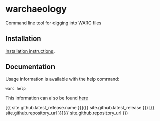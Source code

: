 # warchaeology
Command line tool for digging into WARC files

## Installation
[Installation instructions](https://nlnwa.github.io/warchaeology/install.html).

## Documentation
Usage information is available with the help command:

    warc help

This information can also be found [here](https://nlnwa.github.io/warchaeology/cmd/warc.html)

[{{ site.github.latest_release.name }}]({{ site.github.latest_release }})
[{{ site.github.repository_url }}]({{ site.github.repository_url }})

